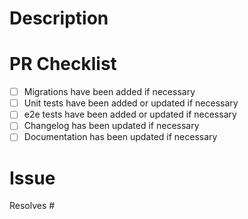 # Description

# PR Checklist

- [ ] Migrations have been added if necessary
- [ ] Unit tests have been added or updated if necessary
- [ ] e2e tests have been added or updated if necessary
- [ ] Changelog has been updated if necessary
- [ ] Documentation has been updated if necessary

# Issue

Resolves #
